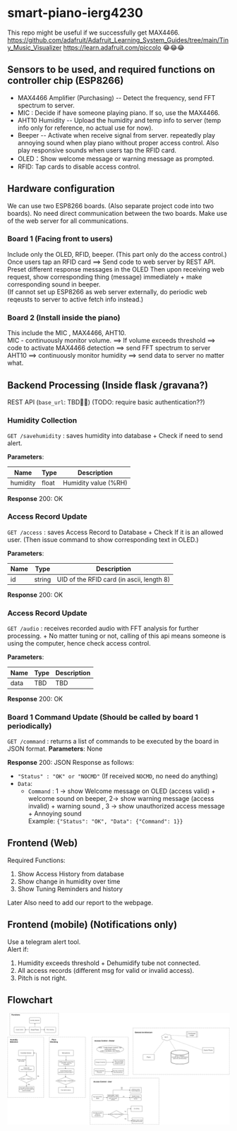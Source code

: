 # smart-piano-ierg4230

This repo might be useful if we successfully get MAX4466.
https://github.com/adafruit/Adafruit_Learning_System_Guides/tree/main/Tiny_Music_Visualizer
https://learn.adafruit.com/piccolo
😂😂😂

## Sensors to be used, and required functions on controller chip (ESP8266)
- MAX4466 Amplifier (Purchasing) -- Detect the frequency, send FFT spectrum to server. 
- MIC : Decide if have someone playing piano. If so, use the MAX4466.
- AHT10 Humidity -- Upload the humidity and temp info to server (temp info only for reference, no actual use for now). 
- Beeper -- Activate when receive signal from server. repeatedly play annoying sound when play piano without proper access control. Also play responsive sounds when users tap the RFID card.  
- OLED：Show welcome message or warning message as prompted.
- RFID: Tap cards to disable access control.  

## Hardware configuration 
We can use two ESP8266 boards. (Also separate project code into two boards).
No need direct communication between the two boards. Make use of the web server for all communications.
### Board 1 (Facing front to users)
Include only the OLED, RFID, beeper. (This part only do the access control.)  
Once users tap an RFID card ==> Send code to web server by REST API.   
Preset different response messages in the OLED 
Then upon receiving web request, show corresponding thing (message) immediately + make corresponding sound in beeper.   
(If cannot set up ESP8266 as web server externally, do periodic web reqeusts to server to active fetch info instead.)
### Board 2 (Install inside the piano)  
This include the MIC , MAX4466, AHT10.  
MIC - continuously monitor volume. ==> If volume exceeds threshold ==> code to activate MAX4466 detection ==> send FFT spectrum to server  
AHT10 ==> continuously monitor humidity ==> send data to server no matter what. 

## Backend Processing (Inside flask /gravana?)
REST API (`base_url`: TBD🙏🙏)
(TODO: require basic authentication??)  
### Humidity Collection
`GET /savehumidity` :  saves humidity into database + Check if need to send alert.  

**Parameters**:  

| Name | Type | Description | 
| --- | --- | --- | 
| humidity | float | Humidity value (%RH) | 

**Response**
200: OK  

### Access Record Update 
`GET /access` :  saves Access Record to Database + Check If it is an allowed user. (Then issue command to show corresponding text in OLED.)

**Parameters**:  

| Name | Type | Description | 
| --- | --- | --- | 
| id | string | UID of the RFID card (in ascii, length 8) | 

**Response**
200: OK  

### Access Record Update 
`GET /audio` :  receives recorded audio with FFT analysis for further processing. + No matter tuning or not, calling of this api means someone is using the computer, hence check access control.

**Parameters**:  

| Name | Type | Description | 
| --- | --- | --- | 
| data | TBD | TBD | 

**Response**
200: OK  

### Board 1 Command Update (Should be called by board 1 periodically)
`GET /command` :  returns a list of commands to be executed by the board in JSON format.
**Parameters**: None

**Response**
200: JSON Response as follows:
- `"Status" : "OK" or "NOCMD"` (If received `NOCMD`, no need do anything)
- `Data`:
  - `Command` : 1 -> show Welcome message on OLED (access valid) + welcome sound on beeper,  2-> show warning message (access invalid) + warning sound , 3 -> show unauthorized access message + Annoying sound  
Example: `{"Status": "OK", "Data": {"Command": 1}}`  

## Frontend (Web)
Required Functions:  
1. Show Access History from database
2. Show change in humidity over time
3. Show Tuning Reminders and history  

Later Also need to add our report to the webpage.  

## Frontend (mobile) (Notifications only)
Use a telegram alert tool.  
Alert if:   
1.  Humidity exceeds threshold + Dehumidify tube not connected.
2.  All access records (different msg for valid or invalid access).
3.  Pitch is not right. 

## Flowchart
![abc](flow.png)